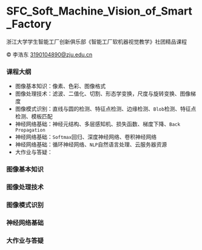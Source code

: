 # SFC_Soft_Machine_Vision_of_Smart_Factory

浙江大学学生智能工厂创新俱乐部《智能工厂软机器视觉教学》社团精品课程

&copy; 李浩东 3190104890@zju.edu.cn

### 课程大纲

- 图像基本知识：像素、色彩、图像格式
- 图像处理技术：滤波、二值化、切割、形态学变换，尺度与旋转变换、图像梯度
- 图像模式识别：直线与圆的检测、特征点检测、边缘检测、`Blob`检测、特征点检测、模板匹配
- 神经网络基础：神经元结构、多层感知机、损失函数、梯度下降、`Back Propagation`
- 神经网络基础：`Softmax`回归、深度神经网络、卷积神经网络
- 神经网络基础：循环神经网络、`NLP`自然语言处理、云服务器资源
- 大作业与答疑：

### 图像基本知识

### 图像处理技术

### 图像模式识别

### 神经网络基础

### 大作业与答疑

